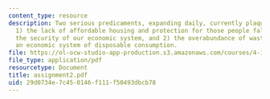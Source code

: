 ```yaml
---
content_type: resource
description: Two serious predicaments, expanding daily, currently plaque our society;
  1) the lack of affordable housing and protection for those people falling out of
  the security of our economic system, and 2) the overabundance of waste flowing from
  an economic system of disposable consumption.
file: https://ol-ocw-studio-app-production.s3.amazonaws.com/courses/4-125b-architecture-studio-building-in-landscapes-fall-2005/29d0734e7c450146f111f50493dbcb78_assignment2.pdf
file_type: application/pdf
resourcetype: Document
title: assignment2.pdf
uid: 29d0734e-7c45-0146-f111-f50493dbcb78
---
```

